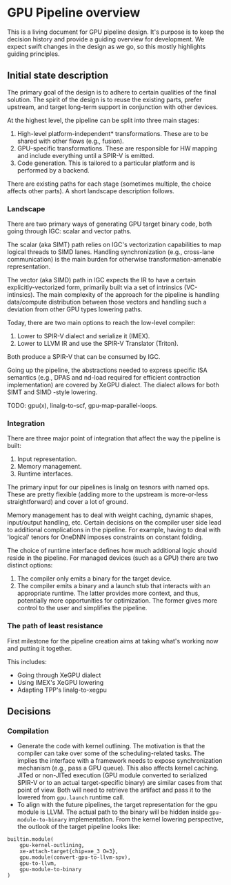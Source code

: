 # GPU Pipeline overview

This is a living document for GPU pipeline design. It's purpose is to keep the decision history and provide a guiding overview for development. We expect swift changes in the design as we go, so this mostly highlights guiding principles.

## Initial state description

The primary goal of the design is to adhere to certain qualities of the final solution.
The spirit of the design is to reuse the existing parts, prefer upstream, and target long-term support in conjunction with other devices.

At the highest level, the pipeline can be split into three main stages:
1. High-level platform-independent* transformations. These are to be shared with other flows (e.g., fusion).
2. GPU-specific transformations. These are responsible for HW mapping and include everything until a SPIR-V is emitted.
3. Code generation. This is tailored to a particular platform and is performed by a backend.

There are existing paths for each stage (sometimes multiple, the choice affects other parts). A short landscape description follows.

### Landscape
There are two primary ways of generating GPU target binary code, both going through IGC: scalar and vector paths.

The scalar (aka SIMT) path relies on IGC's vectorization capabilities to map logical threads to SIMD lanes. Handling synchronization (e.g., cross-lane communication) is the main burden for otherwise transformation-amenable representation. 

The vector (aka SIMD) path in IGC expects the IR to have a certain explicitly-vectorized form, primarily built via a set of intrinsics (VC-intinsics). The main complexity of the approach for the pipeline is handling data/compute distribution between those vectors and handling such a deviation from other GPU types lowering paths.

Today, there are two main options to reach the low-level compiler:
1. Lower to SPIR-V dialect and serialize it (IMEX).
2. Lower to LLVM IR and use the SPIR-V Translator (Triton).

Both produce a SPIR-V that can be consumed by IGC.

Going up the pipeline, the abstractions needed to express specific ISA semantics (e.g., DPAS and nd-load required for efficient contraction implementation) are covered by XeGPU dialect. The dialect allows for both SIMT and SIMD -style lowering.

TODO: gpu(x), linalg-to-scf, gpu-map-parallel-loops.

### Integration
There are three major point of integration that affect the way the pipeline is built:
1. Input representation.
2. Memory management.
3. Runtime interfaces.

The primary input for our pipelines is linalg on tesnors with named ops. These are pretty flexible (adding more to the upstream is more-or-less straightforward) and cover a lot of ground.

Memory management has to deal with weight caching, dynamic shapes, input/output handling, etc. Certain decisions on the compiler user side lead to additional complications in the pipeline.
For example, having to deal with 'logical' tenors for OneDNN imposes constraints on constant folding.

The choice of runtime interface defines how much additional logic should reside in the pipeline. For managed devices (such as a GPU) there are two distinct options:
1. The compiler only emits a binary for the target device.
2. The compiler emits a binary and a launch stub that interacts with an appropriate runtime.
The latter provides more context, and thus, potentially more opportunities for optimization. The former gives more control to the user and simplifies the pipeline.

### The path of least resistance
First milestone for the pipeline creation aims at taking what's working now and putting it together.

This includes:
- Going through XeGPU dialect
- Using IMEX's XeGPU lowering
- Adapting TPP's linalg-to-xegpu

## Decisions

### Compilation
* Generate the code with kernel outlining. The motivation is that the compiler can take over some of the scheduling-related tasks. The implies the interface with a framework needs to expose synchronization mechanism (e.g., pass a GPU queue). This also affects kernel caching. JITed or non-JITed execution (GPU module converted to serialized SPIR-V or to an actual target-specific binary) are similar cases from that point of view. Both will need to retrieve the artifact and pass it to the lowered from `gpu.launch` runtime call.
* To align with the future pipelines, the target representation for the gpu module is LLVM. The actual path to the binary will be hidden inside `gpu-module-to-binary` implementation. From the kernel lowering perspective, the outlook of the target pipeline looks like:

```
builtin.module(
    gpu-kernel-outlining,
    xe-attach-target{chip=xe_3 O=3},
    gpu.module(convert-gpu-to-llvm-spv),
    gpu-to-llvm,
    gpu-module-to-binary
)
```
